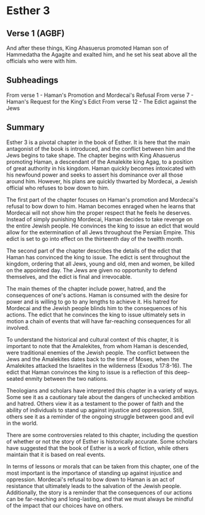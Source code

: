 # Esther 3

## Verse 1 (AGBF)

And after these things, King Ahasuerus promoted Haman son of Hammedatha the Agagite and exalted him, and he set his seat above all the officials who were with him.

## Subheadings

From verse 1 - Haman's Promotion and Mordecai's Refusal
From verse 7 - Haman's Request for the King's Edict
From verse 12 - The Edict against the Jews

## Summary

Esther 3 is a pivotal chapter in the book of Esther. It is here that the main antagonist of the book is introduced, and the conflict between him and the Jews begins to take shape. The chapter begins with King Ahasuerus promoting Haman, a descendant of the Amalekite king Agag, to a position of great authority in his kingdom. Haman quickly becomes intoxicated with his newfound power and seeks to assert his dominance over all those around him. However, his plans are quickly thwarted by Mordecai, a Jewish official who refuses to bow down to him.

The first part of the chapter focuses on Haman's promotion and Mordecai's refusal to bow down to him. Haman becomes enraged when he learns that Mordecai will not show him the proper respect that he feels he deserves. Instead of simply punishing Mordecai, Haman decides to take revenge on the entire Jewish people. He convinces the king to issue an edict that would allow for the extermination of all Jews throughout the Persian Empire. This edict is set to go into effect on the thirteenth day of the twelfth month.

The second part of the chapter describes the details of the edict that Haman has convinced the king to issue. The edict is sent throughout the kingdom, ordering that all Jews, young and old, men and women, be killed on the appointed day. The Jews are given no opportunity to defend themselves, and the edict is final and irrevocable.

The main themes of the chapter include power, hatred, and the consequences of one's actions. Haman is consumed with the desire for power and is willing to go to any lengths to achieve it. His hatred for Mordecai and the Jewish people blinds him to the consequences of his actions. The edict that he convinces the king to issue ultimately sets in motion a chain of events that will have far-reaching consequences for all involved.

To understand the historical and cultural context of this chapter, it is important to note that the Amalekites, from whom Haman is descended, were traditional enemies of the Jewish people. The conflict between the Jews and the Amalekites dates back to the time of Moses, when the Amalekites attacked the Israelites in the wilderness (Exodus 17:8-16). The edict that Haman convinces the king to issue is a reflection of this deep-seated enmity between the two nations.

Theologians and scholars have interpreted this chapter in a variety of ways. Some see it as a cautionary tale about the dangers of unchecked ambition and hatred. Others view it as a testament to the power of faith and the ability of individuals to stand up against injustice and oppression. Still, others see it as a reminder of the ongoing struggle between good and evil in the world.

There are some controversies related to this chapter, including the question of whether or not the story of Esther is historically accurate. Some scholars have suggested that the book of Esther is a work of fiction, while others maintain that it is based on real events.

In terms of lessons or morals that can be taken from this chapter, one of the most important is the importance of standing up against injustice and oppression. Mordecai's refusal to bow down to Haman is an act of resistance that ultimately leads to the salvation of the Jewish people. Additionally, the story is a reminder that the consequences of our actions can be far-reaching and long-lasting, and that we must always be mindful of the impact that our choices have on others.